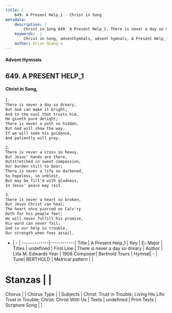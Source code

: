 ```yaml
---
title: |
    649. A Present Help_1 - Christ in Song
metadata:
    description: |
        Christ in Song 649. A Present Help_1. There is never a day so dreary, But God can make it bright; And to the soul that trusts him, He giveth pure delight; There is never a path so hidden, But God will show the way, If we will seek his guidance, And patiently will pray.
    keywords:  |
        Christ in Song, adventhymnals, advent hymnals, A Present Help_1, There is never a day so dreary. 
    author: Brian Onang'o
---
```


#### Advent Hymnals
## 649. A PRESENT HELP_1
####  Christ in Song,

```txt
1.
There is never a day so dreary,
But God can make it bright;
And to the soul that trusts him,
He giveth pure delight;
There is never a path so hidden,
But God will show the way,
If we will seek his guidance,
And patiently will pray.

2.
There is never a cross so heavy,
But Jesus' hands are there,
Outstretched in sweet compassion,
Our burden still to bear;
There is never a life so darkened,
So hopeless, so unblest,
But may be fill'd with gladness,
In Jesus' peace may rest.

3.
There is never a heart so broken,
But Jesus Christ can heal;
The heart once pierced on Calv'ry
Doth for his people feel;
He will never fulfill his promise,
His word can never fail;
God is our help in trouble,
Our strength when foes assail.

```

- |   -  |
-------------|------------|
Title | A Present Help_1 |
Key | E♭ Major |
Titles | undefined |
First Line | There is never a day so dreary |
Author | Lilla M. Edwards
Year | 1908
Composer| Berthold Tours |
Hymnal|  - |
Tune| BERTHOLD |
Metrical pattern | |
# Stanzas |  |
Chorus |  |
Chorus Type |  |
Subjects | Christ: Trust in Trouble; Living His Life: Trust in Trouble; Christ: Christ With Us |
Texts | undefined |
Print Texts | 
Scripture Song |  |
    
